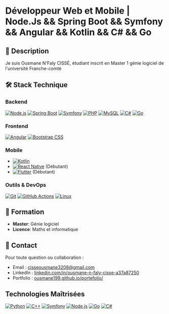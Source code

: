 # Développeur Web et Mobile | Node.Js && Spring Boot && Symfony && Angular && Kotlin && C# && Go

## 📝 Description
Je suis Ousmane N'Faly CISSÉ, étudiant inscrit en Master 1 génie logiciel de l'université Franche-comté

## 🛠 Stack Technique

### Backend
[![Node.js](https://img.shields.io/badge/Node.js-339933?style=for-the-badge&logo=nodedotjs&logoColor=white)](https://nodejs.org/)
[![Spring Boot](https://img.shields.io/badge/Spring%20Boot-6DB33F?style=for-the-badge&logo=springboot&logoColor=white)](https://spring.io/projects/spring-boot)
[![Symfony](https://img.shields.io/badge/Symfony-000000?style=for-the-badge&logo=symfony&logoColor=white)](https://symfony.com/)
[![PHP](https://img.shields.io/badge/PHP-777BB4?style=for-the-badge&logo=php&logoColor=white)](https://www.php.net/)
[![MySQL](https://img.shields.io/badge/MySQL-4479A1?style=for-the-badge&logo=mysql&logoColor=white)](https://www.mysql.com/)
[![C#](https://img.shields.io/badge/C%23-239120?style=for-the-badge&logo=c-sharp&logoColor=white)](https://docs.microsoft.com/en-us/dotnet/csharp/)
[![Go](https://img.shields.io/badge/Go-00ADD8?style=for-the-badge&logo=go&logoColor=white)](https://golang.org/)

### Frontend
[![Angular](https://img.shields.io/badge/Angular-DD0031?style=for-the-badge&logo=angular&logoColor=white)](https://angular.io/)
[![Bootstrap CSS](https://img.shields.io/badge/Bootstrap-563D7C?style=for-the-badge&logo=bootstrap&logoColor=white)](https://getbootstrap.com/)

### Mobile
- [![Kotlin](https://img.shields.io/badge/Kotlin-0095D5?style=for-the-badge&logo=kotlin&logoColor=white)](https://kotlinlang.org/)
- [![React Native](https://img.shields.io/badge/React%20Native-61DAFB?style=for-the-badge&logo=react&logoColor=white)](https://reactnative.dev/) (Débutant)
- [![Flutter](https://img.shields.io/badge/Flutter-02569B?style=for-the-badge&logo=flutter&logoColor=white)](https://flutter.dev/) (Débutant)

### Outils & DevOps
[![Git](https://img.shields.io/badge/Git-F05032?style=for-the-badge&logo=git&logoColor=white)](https://git-scm.com/)
[![GitHub Actions](https://img.shields.io/badge/GitHub%20Actions-2088FF?style=for-the-badge&logo=githubactions&logoColor=white)](https://github.com/features/actions)
[![Linux](https://img.shields.io/badge/Linux-FCC624?style=for-the-badge&logo=linux&logoColor=black)](https://www.linux.org/)

## 📄 Formation
- **Master**: Génie logiciel
- **Licence**: Maths et informatique

## 📧 Contact
Pour toute question ou collaboration :
- Email : cisseousmane3208@gmail.com
- LinkedIn : [linkedin.com/in/ousmane-n-faly-cisse-a37a87250](https://linkedin.com/in/ousmane-n-faly-cisse-a37a87250)
- Portfolio : [ousmane199.github.io/portefolio/](https://ousmane199.github.io/portefolio/)

## Technologies Maîtrisées
[![Python](https://img.shields.io/badge/Python-3776AB?style=for-the-badge&logo=python&logoColor=white)](https://www.python.org/)
[![C++](https://img.shields.io/badge/C%2B%2B-00599C?style=for-the-badge&logo=c%2B%2B&logoColor=white)](https://isocpp.org/)
[![Symfony](https://img.shields.io/badge/Symfony-000000?style=for-the-badge&logo=symfony&logoColor=white)](https://symfony.com/)
[![Node.js](https://img.shields.io/badge/Node.js-339933?style=for-the-badge&logo=nodedotjs&logoColor=white)](https://nodejs.org/)
[![Go](https://img.shields.io/badge/Go-00ADD8?style=for-the-badge&logo=go&logoColor=white)](https://golang.org/)
[![C#](https://img.shields.io/badge/C%23-239120?style=for-the-badge&logo=c-sharp&logoColor=white)](https://docs.microsoft.com/en-us/dotnet/csharp/)
